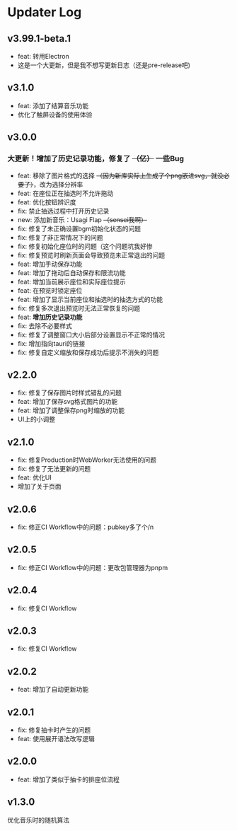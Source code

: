 # Updater Log

## v3.99.1-beta.1
- feat: 转用Electron
- 这是一个大更新，但是我不想写更新日志（还是pre-release吧)

## v3.1.0
- feat: 添加了结算音乐功能
- 优化了触屏设备的使用体验

## v3.0.0
### 大更新！增加了历史记录功能，修复了 ~~（亿）~~ 一些Bug

- feat: 移除了图片格式的选择 ~~（因为新库实际上生成了个png嵌进svg，就没必要了）~~，改为选择分辨率
- feat: 在座位正在抽选时不允许拖动
- feat: 优化按钮辨识度
- fix: 禁止抽选过程中打开历史记录
- new: 添加新音乐：Usagi Flap ~~（sensei我啊）~~
- fix: 修复了未正确设置bgm初始化状态的问题
- fix: 修复了非正常情况下的问题
- fix: 修复初始化座位时的问题（这个问题坑我好惨
- fix: 修复预览时刷新页面会导致预览未正常退出的问题
- feat: 增加手动保存功能
- feat: 增加了拖动后自动保存和限流功能
- feat: 增加当前展示座位和实际座位提示
- feat: 在预览时锁定座位
- feat: 增加了显示当前座位和抽选时的抽选方式的功能
- fix: 修复多次退出预览时无法正常恢复的问题
- feat: **增加历史记录功能**
- fix: 去除不必要样式
- fix: 修复了调整窗口大小后部分设置显示不正常的情况
- fix: 增加指向tauri的链接
- fix: 修复自定义缩放和保存成功后提示不消失的问题


## v2.2.0

- fix: 修复了保存图片时样式错乱的问题
- feat: 增加了保存svg格式图片的功能
- feat: 增加了调整保存png时缩放的功能
- UI上的小调整

## v2.1.0

- fix: 修复Production时WebWorker无法使用的问题
- fix: 修复了无法更新的问题
- feat: 优化UI
- 增加了关于页面

## v2.0.6

- fix: 修正CI Workflow中的问题：pubkey多了个/n

## v2.0.5

- fix: 修正CI Workflow中的问题：更改包管理器为pnpm

## v2.0.4

- fix: 修复CI Workflow

## v2.0.3

- fix: 修复CI Workflow

## v2.0.2

- feat: 增加了自动更新功能

## v2.0.1

- fix: 修复抽卡时产生的问题
- feat: 使用展开语法改写逻辑

## v2.0.0

- feat: 增加了类似于抽卡的排座位流程

## v1.3.0

优化音乐时的随机算法
